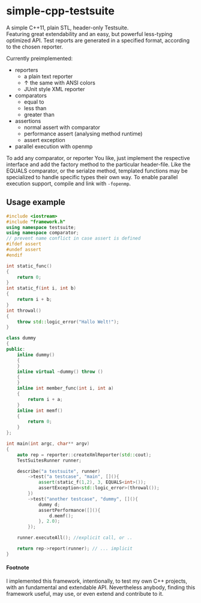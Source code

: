 # simple-cpp-testsuite

A simple C++11, plain STL, header-only Testsuite.  
Featuring great extendability and an easy, but powerful less-typing optimized API.
Test reports are generated in a specified format, according to the chosen reporter.

Currently preimplemented:

+ reporters
  + a plain text reporter
  + &uarr; the same with ANSI colors
  + JUnit style XML reporter
+ comparators
  + equal to
  + less than
  + greater than
+ assertions
  + normal assert with comparator
  + performance assert (analysing method runtime)
  + assert exception
+ parallel execution with openmp

To add any comparator, or reporter You like, just implement the respective interface and add the factory method to the particular header-file. Like the EQUALS comparator, or the serialze method, templated functions may be specialized to handle specific types their own way. To enable parallel execution support, compile and link with `-fopenmp`.

## Usage example

```c++
#include <iostream>
#include "framework.h"
using namespace testsuite;
using namespace comparator;
// prevent name conflict in case assert is defined
#ifdef assert
#undef assert
#endif

int static_func()
{
    return 0;
}
int static_f(int i, int b)
{
    return i + b;
}
int throwal()
{
    throw std::logic_error("Hallo Welt!");
}

class dummy
{
public:
    inline dummy()
    {
    }
    inline virtual ~dummy() throw ()
    {
    }
    inline int member_func(int i, int a)
    {
        return i + a;
    }
    inline int memf()
    {
        return 0;
    }
};

int main(int argc, char** argv)
{
    auto rep = reporter::createXmlReporter(std::cout);
    TestSuitesRunner runner;

    describe("a testsuite", runner)
        ->test("a testcase", "main", [](){
            assert(static_f(1,2), 3, EQUALS<int>());
            assertException<std::logic_error>(throwal());
        })
        ->test("another testcase", "dummy", [](){
            dummy d;
            assertPerformance([](){
                d.memf();
            }, 2.0);
        });

    runner.executeAll(); //explicit call, or ..

    return rep->report(runner); // ... implicit
}
```

#### Footnote

I implemented this framework, intentionally, to test my own C++ projects, with an fundamental and extendable API. Nevertheless anybody, finding this framework useful, may use, or even extend and contribute to it.
